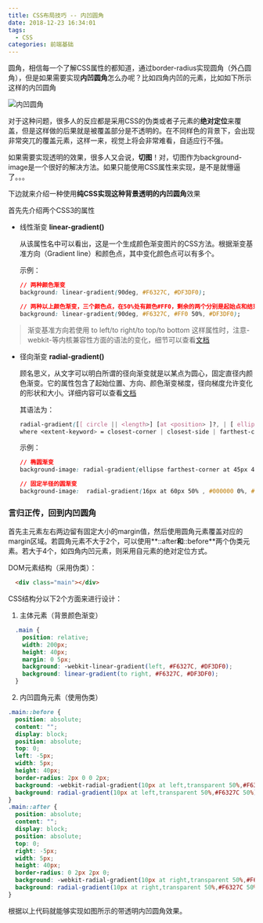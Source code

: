 ```yaml
---
title: CSS布局技巧 -- 内凹圆角
date: 2018-12-23 16:34:01
tags:
  - CSS
categories: 前端基础
---
```


圆角，相信每一个了解CSS属性的都知道，通过border-radius实现圆角（外凸圆角），但是如果需要实现**内凹圆角**怎么办呢？比如四角内凹的元素，比如如下所示这样的内凹圆角

![内凹圆角](http://images2015.cnblogs.com/blog/936737/201612/936737-20161204143241099-912365423.png)

对于这种问题，很多人的反应都是采用CSS的伪类或者子元素的**绝对定位**来覆盖，但是这样做的后果就是被覆盖部分是不透明的。在不同样色的背景下，会出现非常突兀的覆盖元素，这样一来，视觉上将会非常难看，自适应行不强。

如果需要实现透明的效果，很多人又会说，**切图**！对，切图作为background-image是一个很好的解决方法。如果只能使用CSS属性来实现，是不是就懵逼了。。。

下边就来介绍一种使用**纯CSS实现这种背景透明的内凹圆角**效果

首先先介绍两个CSS3的属性

- 线性渐变 **linear-gradient()**

  从该属性名中可以看出，这是一个生成颜色渐变图片的CSS方法。根据渐变基准方向（Gradient line）和颜色点，其中变化颜色点可以有多个。

  示例：

  ```css
  // 两种颜色渐变
  background: linear-gradient(90deg, #F6327C, #DF3DF0);

  // 两种以上颜色渐变，三个颜色点，在50%处有颜色#FF0，剩余的两个分别是起始点和结束点
  background: linear-gradient(90deg, #F6327C, #FF0 50%, #DF3DF0);
  ```

> 渐变基准方向若使用 to left/to right/to top/to bottom 这样属性时，注意-webkit-等内核兼容性方面的语法的变化，细节可以查看[文档](https://developer.mozilla.org/en-US/docs/Web/CSS/linear-gradient)

- 径向渐变 **radial-gradient()**

  顾名思义，从文字可以明白所谓的径向渐变就是以某点为圆心，固定直径内颜色渐变。它的属性包含了起始位置、方向、颜色渐变梯度，径向梯度允许变化的形状和大小。详细内容可以查看[文档](https://developer.mozilla.org/en-US/docs/Web/CSS/radial-gradient)

  其语法为：

  ```css
  radial-gradient([[ circle || <length>] [at <position> ]?, | [ ellipse || [ <length> | <percentage> ]{2} [ at <position> ]?, | [ [ circle | ellipse] || <extent-keyword> ] [at <position> ]?, | at <position> ,]? <color-stop> [, <color-stop>] +)
  where <extent-keyword> = closest-corner | closest-side | farthest-corner | farthest-side and <color-stop>     = <color> [ <percentage> | <length> ]? 
  ```

  示例：

  ```css
  // 椭圆渐变
  background-image: radial-gradient(ellipse farthest-corner at 45px 45px , #00FFFF 0%, rgba(0, 0, 255, 0) 50%, #0000FF 95%);

  // 固定半径的圆渐变
  background-image:  radial-gradient(16px at 60px 50% , #000000 0%, #000000 14px, rgba(0, 0, 0, 0.3) 18px, rgba(0, 0, 0, 0) 19px); 
  ```

### 言归正传，回到内凹圆角

首先主元素左右两边留有固定大小的margin值，然后使用圆角元素覆盖对应的margin区域。若圆角元素不大于2个，可以使用**::after**和**::before**两个伪类元素。若大于4个，如四角内凹元素，则采用自元素的绝对定位方式。

DOM元素结构（采用伪类）：

```html
  <div class="main"></div>
```

CSS结构分以下2个方面来进行设计：

1. 主体元素（背景颜色渐变）

  ```css
    .main {
      position: relative;
      width: 200px;
      height: 40px;
      margin: 0 5px;
      background: -webkit-linear-gradient(left, #F6327C, #DF3DF0);
      background: linear-gradient(to right, #F6327C, #DF3DF0);
    }
  ```

2. 内凹圆角元素（使用伪类）

  ```css
  .main::before {
    position: absolute;
    content: "";
    display: block;
    position: absolute;
    top: 0;
    left: -5px;
    width: 5px;
    height: 40px;
    border-radius: 2px 0 0 2px;
    background: -webkit-radial-gradient(10px at left,transparent 50%,#F6327C 50%);
    background: radial-gradient(10px at left,transparent 50%,#F6327C 50%);
  }
  .main::after {
    position: absolute;
    content: "";
    display: block;
    position: absolute;
    top: 0;
    right: -5px;
    width: 5px;
    height: 40px;
    border-radius: 0 2px 2px 0;
    background: -webkit-radial-gradient(10px at right,transparent 50%,#F6327C 50%);
    background: radial-gradient(10px at right,transparent 50%,#F6327C 50%);
  }
  ```

根据以上代码就能够实现如图所示的带透明内凹圆角效果。